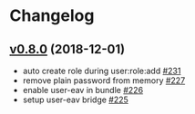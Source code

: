 # Changelog

## [v0.8.0](https://github.com/msgphp/user-bundle/tree/v0.8.0) (2018-12-01)

- auto create role during user:role:add [\#231](https://github.com/msgphp/msgphp/pull/231)
- remove plain password from memory [\#227](https://github.com/msgphp/msgphp/pull/227)
- enable user-eav in bundle [\#226](https://github.com/msgphp/msgphp/pull/226)
- setup user-eav bridge [\#225](https://github.com/msgphp/msgphp/pull/225)
